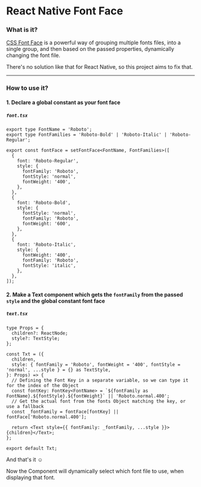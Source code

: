 # React Native Font Face

### What is it?

[CSS Font Face](https://developer.mozilla.org/en-US/docs/Web/CSS/@font-face) is a powerful way of grouping multiple fonts files, into a single group, and then based on the passed properties, dynamically changing the font file.

There's no solution like that for React Native, so this project aims to fix that.

---

### How to use it?

#### 1. Declare a global constant as your font face

##### `font.tsx`

```tsx
export type FontName = 'Roboto';
export type FontFamilies = 'Roboto-Bold' | 'Roboto-Italic' | 'Roboto-Regular';

export const fontFace = setFontFace<FontName, FontFamilies>([
  {
    font: 'Roboto-Regular',
    style: {
      fontFamily: 'Roboto',
      fontStyle: 'normal',
      fontWeight: '400',
    },
  },
  {
    font: 'Roboto-Bold',
    style: {
      fontStyle: 'normal',
      fontFamily: 'Roboto',
      fontWeight: '600',
    },
  },
  {
    font: 'Roboto-Italic',
    style: {
      fontWeight: '400',
      fontFamily: 'Roboto',
      fontStyle: 'italic',
    },
  },
]);
```

#### 2. Make a Text component which gets the `fontFamily` from the passed `style` and the global constant font face

##### `text.tsx`

```tsx
type Props = {
  children?: ReactNode;
  style?: TextStyle;
};

const Txt = ({
  children,
  style: { fontFamily = 'Roboto', fontWeight = '400', fontStyle = 'normal', ...style } = {} as TextStyle,
}: Props) => {
  // Defining the Font Key in a separate variable, so we can type it for the index of the Object
  const fontKey: FontKey<FontName> = `${fontFamily as FontName}.${fontStyle}.${fontWeight}` || 'Roboto.normal.400';
  // Get the actual font from the fonts Object matching the key, or use a fallback
  const _fontFamily = fontFace[fontKey] || fontFace['Roboto.normal.400'];

  return <Text style={{ fontFamily: _fontFamily, ...style }}>{children}</Text>;
};

export default Txt;
```

And that's it ☺️

Now the Component will dynamically select which font file to use, when displaying that font.
